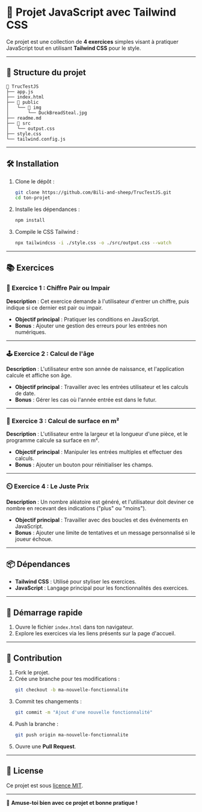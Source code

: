 
# 📝 Projet JavaScript avec Tailwind CSS

Ce projet est une collection de **4 exercices** simples visant à pratiquer JavaScript tout en utilisant **Tailwind CSS** pour le style.

---

## 📁 Structure du projet

```
📂 TrucTestJS
├── app.js
├── index.html
├── 📂 public
│   └── 📂 img
│       └── DuckBreadSteal.jpg
├── readme.md
├── 📂 src
│   └── output.css
├── style.css
└── tailwind.config.js
```

---

## 🛠️ Installation

1. Clone le dépôt :
   ```bash
   git clone https://github.com/Bili-and-sheep/TrucTestJS.git
   cd ton-projet
   ```

2. Installe les dépendances :
   ```bash
   npm install
   ```

3. Compile le CSS Tailwind :
   ```bash
   npx tailwindcss -i ./style.css -o ./src/output.css --watch
   ```


---

## 📚 Exercices

### 🔢 Exercice 1 : Chiffre Pair ou Impair
**Description** : Cet exercice demande à l'utilisateur d'entrer un chiffre, puis indique si ce dernier est pair ou impair.


- **Objectif principal** : Pratiquer les conditions en JavaScript.
- **Bonus** : Ajouter une gestion des erreurs pour les entrées non numériques.

---

### 🕹️ Exercice 2 : Calcul de l'âge
**Description** : L'utilisateur entre son année de naissance, et l'application calcule et affiche son âge.


- **Objectif principal** : Travailler avec les entrées utilisateur et les calculs de date.
- **Bonus** : Gérer les cas où l'année entrée est dans le futur.

---

### 🎨 Exercice 3 : Calcul de surface en m²
**Description** : L'utilisateur entre la largeur et la longueur d'une pièce, et le programme calcule sa surface en m².


- **Objectif principal** : Manipuler les entrées multiples et effectuer des calculs.
- **Bonus** : Ajouter un bouton pour réinitialiser les champs.

---

### ⏲️ Exercice 4 : Le Juste Prix
**Description** : Un nombre aléatoire est généré, et l'utilisateur doit deviner ce nombre en recevant des indications ("plus" ou "moins").


- **Objectif principal** : Travailler avec des boucles et des événements en JavaScript.
- **Bonus** : Ajouter une limite de tentatives et un message personnalisé si le joueur échoue.

---

## 📦 Dépendances

- **Tailwind CSS** : Utilisé pour styliser les exercices.
- **JavaScript** : Langage principal pour les fonctionnalités des exercices.

---

## 🚀 Démarrage rapide

1. Ouvre le fichier `index.html` dans ton navigateur.
2. Explore les exercices via les liens présents sur la page d'accueil.

---

## 🤝 Contribution

1. Fork le projet.
2. Crée une branche pour tes modifications :
   ```bash
   git checkout -b ma-nouvelle-fonctionnalite
   ```
3. Commit tes changements :
   ```bash
   git commit -m "Ajout d'une nouvelle fonctionnalité"
   ```
4. Push la branche :
   ```bash
   git push origin ma-nouvelle-fonctionnalite
   ```
5. Ouvre une **Pull Request**.

---

## 📝 License

Ce projet est sous [licence MIT](LICENSE).

---

🎉 **Amuse-toi bien avec ce projet et bonne pratique !**
